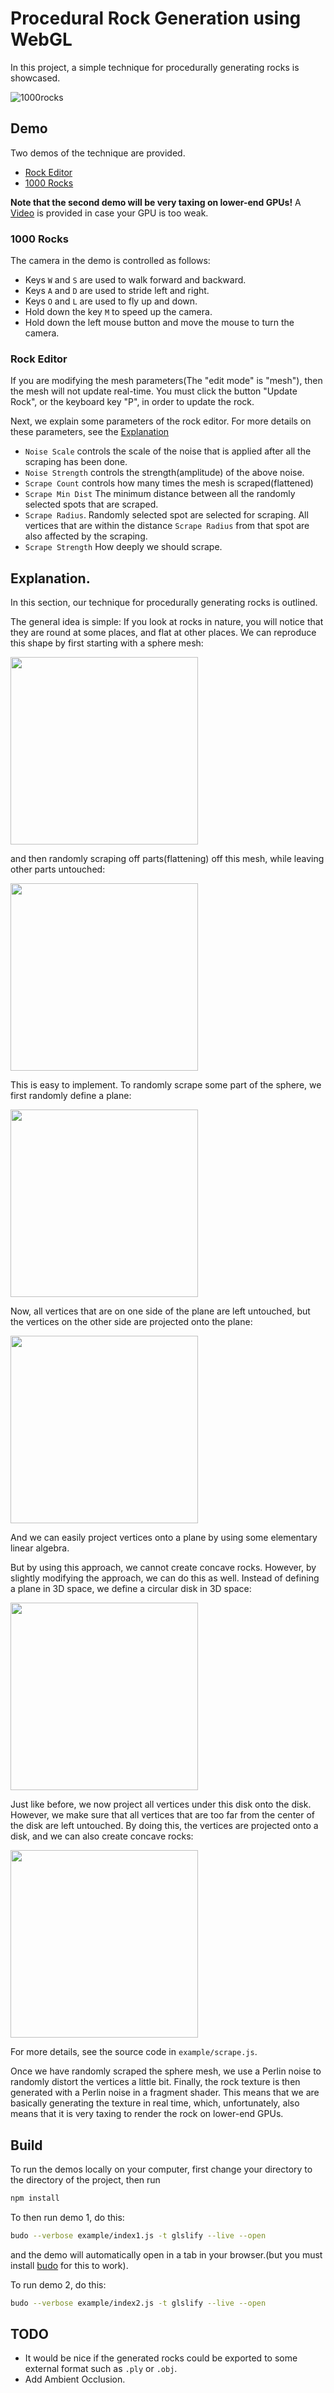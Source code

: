 # Procedural Rock Generation using WebGL

In this project, a simple technique for procedurally generating rocks is showcased.

![1000rocks](images/1000rocks.png)

## Demo

Two demos of the technique are provided.

* [Rock Editor](http://erkaman.github.io/gl-rock/example/index1.html)
* [1000 Rocks](http://erkaman.github.io/gl-rock/example/index2.html)

**Note that the second demo will be very taxing on lower-end GPUs!** A [Video](https://www.youtube.com/watch?v=PX9lU_IqcT4) is provided in case your GPU is too weak.

### 1000 Rocks

The camera in the demo is controlled as follows:

* Keys `W` and `S` are used to walk forward and backward.
* Keys `A` and `D` are used to stride left and right.
* Keys `O` and `L` are used to fly up and down.
* Hold down the key `M` to speed up the camera.
* Hold down the left mouse button and move the mouse to turn the camera.


### Rock Editor

If you are modifying the mesh parameters(The "edit mode" is "mesh"), then the mesh will not update real-time. You must click the button "Update Rock", or the keyboard key "P", in order to update the rock. 

Next, we explain some parameters of the rock editor. For more details on these parameters, see the  [Explanation](https://github.com/Erkaman/gl-rock#explanation) 

* `Noise Scale` controls the scale of the noise that is applied after all the scraping has been done.
* `Noise Strength` controls the strength(amplitude) of the above noise.
* `Scrape Count` controls how many times the mesh is scraped(flattened)
* `Scrape Min Dist` The minimum distance between all the randomly selected spots that are scraped.
* `Scrape Radius`.  Randomly selected spot are selected for scraping. All vertices that are within the distance `Scrape Radius` from that spot are also affected by the scraping.
* `Scrape Strength` How deeply we should scrape.





## Explanation.

In this section, our technique for procedurally generating rocks is outlined.

The general idea is simple: If you look at rocks in nature, you will notice that they are round at some places, and flat at other places. We can reproduce this shape by first starting with a sphere mesh:

<img src="images/c1.png" width="300" height="300" />

and then randomly scraping off parts(flattening) off this mesh, while leaving other parts untouched:

<img src="images/c2.png" width="300" height="300" />

This is easy to implement. To randomly scrape some part of the sphere, we first randomly define a plane:

<img src="images/c3.png" width="300" height="300" />

Now, all vertices that are on one side of the plane are left untouched, but the vertices on the other side are projected onto the plane:

<img src="images/c4.png" width="300" height="300" />

And we can easily project vertices onto a plane by using some elementary linear algebra. 

But by using this approach, we cannot create concave rocks. However, by slightly modifying the approach, we can do this as well. Instead of defining a plane in 3D space, we define a circular disk in 3D space:

<img src="images/c5.png" width="300" height="300" />

Just like before, we now project all vertices under this disk onto the disk. However, we make sure that all vertices that are too far from the center of the disk are left untouched. By doing this, the vertices are projected onto a disk, and we can also create concave rocks:

<img src="images/c6.png" width="300" height="300" />


For more details, see the source code in `example/scrape.js`.



Once we have randomly scraped the sphere mesh, we use a Perlin noise to randomly distort the vertices a little bit. Finally, the rock texture is then generated with a Perlin noise in a fragment shader. This means that we are basically generating the texture in real time, which, unfortunately, also means that it is very taxing to render the rock on lower-end GPUs.

## Build

To run the demos locally on your computer, first change your directory to the directory of the project, then run

```bash
npm install
```

To then run demo 1, do this:

```bash
budo --verbose example/index1.js -t glslify --live --open
```

and the demo will automatically open in a tab in your browser.(but you must install [budo](https://github.com/mattdesl/budo) for this to work). 

To run demo 2, do this:

```bash
budo --verbose example/index2.js -t glslify --live --open
```


## TODO

* It would be nice if the generated rocks could be exported to some external format such as `.ply` or `.obj`.
* Add Ambient Occlusion.




